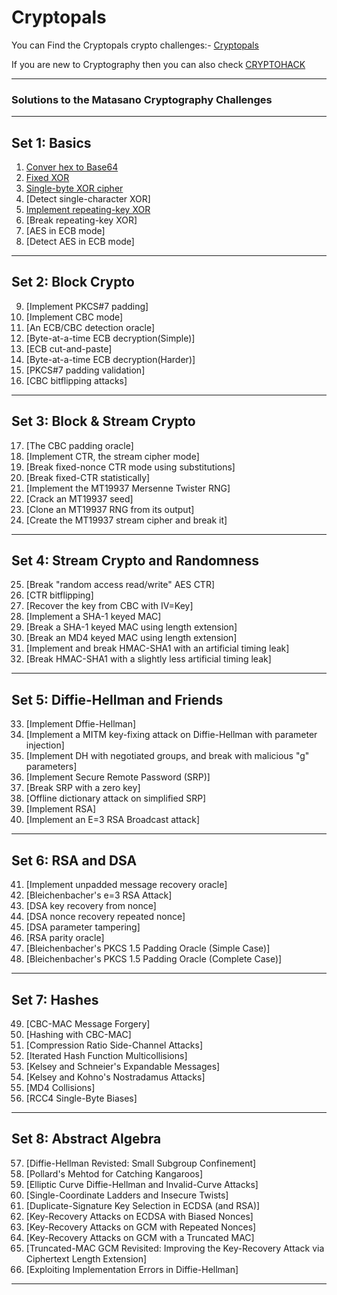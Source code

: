 # Cryptopals

You can Find the Cryptopals crypto challenges:- [Cryptopals](https://cryptopals.com)

If you are new to Cryptography then you can also check [CRYPTOHACK](https://cryptohack.org/)

---

### Solutions to the Matasano Cryptography Challenges

---
## Set 1: Basics

1. [Conver hex to Base64](/Set%201/challenge1.py)
2. [Fixed XOR](/Set%201/challenge2.py)
3. [Single-byte XOR cipher](/Set%201/challenge3.py)
4. [Detect single-character XOR]
5. [Implement repeating-key XOR](/Set%201/challenge5.py)
6. [Break repeating-key XOR]
7. [AES in ECB mode]
8. [Detect AES in ECB mode]

---
## Set 2: Block Crypto

9. [Implement PKCS#7 padding]
10. [Implement CBC mode]
11. [An ECB/CBC detection oracle]
12. [Byte-at-a-time ECB decryption(Simple)]
13. [ECB cut-and-paste]
14. [Byte-at-a-time ECB decryption(Harder)]
15. [PKCS#7 padding validation]
16. [CBC bitflipping attacks]

---
## Set 3: Block & Stream Crypto

17. [The CBC padding oracle]
18. [Implement CTR, the stream cipher mode]
19. [Break fixed-nonce CTR mode using substitutions]
20. [Break fixed-CTR statistically]
21. [Implement the MT19937 Mersenne Twister RNG]
22. [Crack an MT19937 seed]
23. [Clone an MT19937 RNG from its output]
24. [Create the MT19937 stream cipher and break it]

---
## Set 4: Stream Crypto and Randomness

25. [Break "random access read/write" AES CTR]
26. [CTR bitflipping]
27. [Recover the key from CBC with IV=Key]
28. [Implement a SHA-1 keyed MAC]
29. [Break a SHA-1 keyed MAC using length extension]
30. [Break an MD4 keyed MAC using length extension]
31. [Implement and break HMAC-SHA1 with an artificial timing leak]
32. [Break HMAC-SHA1 with a slightly less artificial timing leak]

---
## Set 5: Diffie-Hellman and Friends

33. [Implement Dffie-Hellman]
34. [Implement a MITM key-fixing attack on Diffie-Hellman with parameter injection]
35. [Implement DH with negotiated groups, and break with malicious "g" parameters]
36. [Implement Secure Remote Password (SRP)]
37. [Break SRP with a zero key]
38. [Offline dictionary attack on simplified SRP]
39. [Implement RSA]
40. [Implement an E=3 RSA Broadcast attack]

---
## Set 6: RSA and DSA

41. [Implement unpadded message recovery oracle]
42. [Bleichenbacher's e=3 RSA Attack]
43. [DSA key recovery from nonce]
44. [DSA nonce recovery repeated nonce]
45. [DSA parameter tampering]
46. [RSA parity oracle]
47. [Bleichenbacher's PKCS 1.5 Padding Oracle (Simple Case)]
48. [Bleichenbacher's PKCS 1.5 Padding Oracle (Complete Case)]

---
## Set 7: Hashes

49. [CBC-MAC Message Forgery]
50. [Hashing with CBC-MAC]
51. [Compression Ratio Side-Channel Attacks]
52. [Iterated Hash Function Multicollisions]
53. [Kelsey and Schneier's Expandable Messages]
54. [Kelsey and Kohno's Nostradamus Attacks]
55. [MD4 Collisions]
56. [RCC4 Single-Byte Biases]

---
## Set 8: Abstract Algebra

57. [Diffie-Hellman Revisted: Small Subgroup Confinement]
58. [Pollard's Mehtod for Catching Kangaroos]
59. [Elliptic Curve Diffie-Hellman and Invalid-Curve Attacks]
60. [Single-Coordinate Ladders and Insecure Twists]
61. [Duplicate-Signature Key Selection in ECDSA (and RSA)]
62. [Key-Recovery Attacks on ECDSA with Biased Nonces]
63. [Key-Recovery Attacks on GCM with Repeated Nonces]
64. [Key-Recovery Attacks on GCM with a Truncated MAC]
65. [Truncated-MAC GCM Revisited: Improving the Key-Recovery Attack via Ciphertext Length Extension]
66. [Exploiting Implementation Errors in Diffie-Hellman]

---

